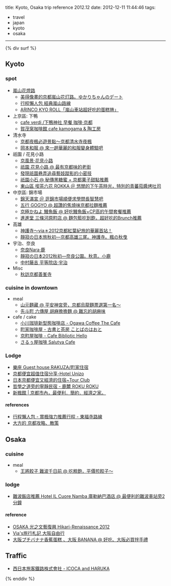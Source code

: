 title: Kyoto, Osaka trip reference 2012.12
date: 2012-12-11 11:44:46
tags:
- travel
- japan
- kyoto
- osaka
---
{% div surf %}

Kyoto
-----

### spot ###

-   [嵐山花燈路](http://goo.gl/MI6az)
    -   [美得像畫的京都嵐山花灯路。ゆかりちゃんのデート](http://goo.gl/Nmoqu)
    -   [行程懶人包 經典嵐山路線](http://goo.gl/wP7w8)
    -   [ARINCO KYO ROLL「嵐山車站超好吃的蛋糕捲」](http://goo.gl/RCTbI)
-   上京區: 下鴨
    -   [cafe verdi /下鴨神社 早餐 咖啡‧京都](http://goo.gl/xRnph)
    -   [賀茂窯咖啡館 cafe kamogama & 陶工房](http://goo.gl/4MVAI)
-   清水寺
    -   [京都夜楓必遊景點～京都清水寺夜楓](http://goo.gl/kngug)
    -   [岡本和服 @ 來一趟華麗的和服變身體驗吧](http://goo.gl/g4Yu1)
-   祇園 / 花見小路
    -   [京風景‧花見小路](http://goo.gl/P9bjO)
    -   [祇園 花見小路 @ 最有京都味的老街](http://goo.gl/RL95I)
    -   [發現祇園巷弄追尋藝妓蹤影的小密技](http://goo.gl/bXP1T)
    -   [祇園小石 @ 秘傳黑糖蜜 + 京都菓子甜點推薦](http://goo.gl/JX4DE)
    -   [東山區 喫茶六花 ROKKA ＠ 悠閒的下午茶時光，特別的青蕃茄醬烤吐司](http://goo.gl/EjlO2)
-   中京區: 錦市場
    -   [錦天滿宮 ＠ 逛錦市場順便求學問長智慧吧](http://goo.gl/IekJK)
    -   [五行 GOGYO @ 超讚的焦燒味京都拉麵推薦](http://goo.gl/rfMBW)
    -   [京極かねよ 鰻魚飯 @ 好吃鰻魚飯+CP高的午間套餐推薦](http://goo.gl/vezS1)
    -   [進進堂 三條河原町店 @ 麵包籃吃到飽，超好吃的Brunch推薦](http://goo.gl/ncMIS)
-   高雄
    -   [神護寺～via＊2012京都紅葉紀旅的華麗首站！](http://goo.gl/opbbN)
    -   [靜寂の日本旅秋初—京都高雄三尾。神護寺。楓の秋曳](http://goo.gl/kNOcC)
-   宇治、奈良
    -   [奈良Nara‧鹿](http://goo.gl/hpyn4)
    -   [靜寂の日本2012秋初—奈良公園。秋意。小鹿](http://goo.gl/ADGbs)
    -   [中村藤吉 平等院店‧宇治](http://goo.gl/LsSEk)
-   Misc
    -   [秋訪京都善峯寺](http://goo.gl/LAa5q)

### cuisine in downtown ###

-   meal
    -   [山元麵藏 @ 平安神宮旁，京都烏龍麵票選第一名～](http://goo.gl/Fk7aP)
    -   [先斗町 六傳屋 胡麻擔擔麵 @ 難忘的胡麻味](http://goo.gl/UH4c9)
-   cafe / cake
    -   [小川珈琲新型態咖啡店 - Ogawa Coffee The Cafe](http://goo.gl/yv3gk)
    -   [町家咖啡屋 - 古書と茶房 ことばのはおと](http://goo.gl/eEOwY)
    -   [京町屋咖啡 - Cafe Bibliotic Hello](http://goo.gl/Py22u)
    -   [さるぅ屋咖啡 Salutya Cafe](http://goo.gl/qKC0k)

### Lodge ###

-   [樂座 Guest house RAKUZA/町家住宿](http://goo.gl/t7LSn)
-   [京都便宜超值住宿分享-Hotel Unizo](http://goo.gl/oVjgi)
-   [日本京都便宜又經濟的住宿~Tour Club](http://goo.gl/5Qrf5)
-   [哲學之道旁的寧靜民宿 - 鹿麓 ROKU ROKU](http://goo.gl/8w3NI)
-   [新楓館 | 京都市內，最便利．簡約．經濟之家。](http://goo.gl/uOjmx)

#### references ####

-   [行程懶人包 - 賞楓強力推薦行程 - 東福寺路線](http://goo.gl/nj8B3)
-   [大方的 京都攻略、散策](http://goo.gl/SLvwU)


Osaka
-----

### cuisine ###

-   meal
    - [王將餃子 難波千日前 @ 吃粗飽，平價煎餃子～](http://goo.gl/Z0oDp)

### lodge ###

-   [難波飯店推薦 Hotel IL Cuore Namba 庫勒納巴酒店 @ 最便利的難波車站旁2分鐘](http://goo.gl/HqUim)

#### reference ####

-   [OSAKA 光之文藝復興 Hikari-Renaissance 2012](http://goo.gl/eZo1x)
-   [Via's旅行札記 大阪自由行](http://goo.gl/QgV9T)
-   [大阪プチバナナ香蕉蛋糕 、大阪 BANANA @ 好吃、大阪必買拌手禮](http://goo.gl/risC4)


Traffic
-------

-   [西日本旅客鐵路株式會社 - ICOCA and HARUKA](http://goo.gl/cGM6C)

{% enddiv %}
